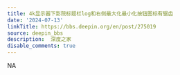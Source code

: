 ```yaml
---
title: 4k显示器下影院标题栏log和右侧最大化最小化按钮图标有锯齿
date: '2024-07-13'
linkTitle: https://bbs.deepin.org/en/post/275019
source: deepin_bbs
description:  深度之家 
disable_comments: true
---
```

NA
